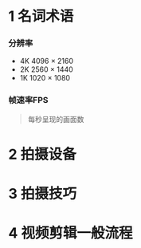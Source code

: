 # 1 名词术语

### 分辨率

- 4K  4096 $\times$ 2160
- 2K  2560 $\times$ 1440
- 1K  1020 $\times$ 1080

### 帧速率FPS

> 每秒呈现的画面数



# 2 拍摄设备



# 3 拍摄技巧



# 4 视频剪辑一般流程